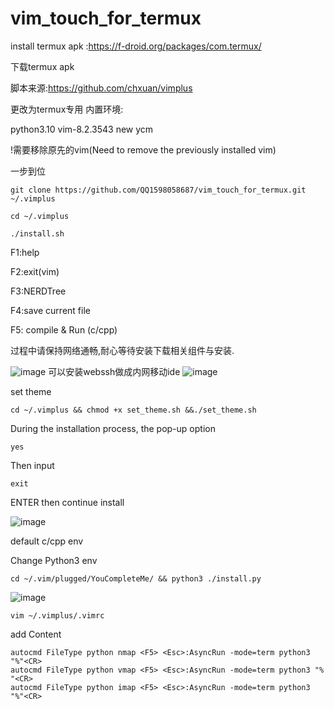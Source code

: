 # vim_touch_for_termux
install termux apk :https://f-droid.org/packages/com.termux/

下载termux apk

脚本来源:https://github.com/chxuan/vimplus

更改为termux专用
内置环境:

python3.10   vim-8.2.3543  new ycm

!需要移除原先的vim(Need to remove the previously installed vim)

一步到位

    git clone https://github.com/QQ1598058687/vim_touch_for_termux.git ~/.vimplus

    cd ~/.vimplus

    ./install.sh

F1:help

F2:exit(vim)

F3:NERDTree

F4:save current file

F5: compile & Run (c/cpp)

过程中请保持网络通畅,耐心等待安装下载相关组件与安装.

![image](https://github.com/QQ1598058687/vim_touch_for_termux/blob/main/demo.gif)
可以安装webssh做成内网移动ide
![image](https://github.com/QQ1598058687/vim_touch_for_termux/blob/main/Mobile%20ide.gif)

set theme

    cd ~/.vimplus && chmod +x set_theme.sh &&./set_theme.sh

During the installation process, the pop-up option 

    yes

Then input 

    exit

ENTER then continue install

![image](https://github.com/QQ1598058687/vim_touch_for_termux/blob/main/Screenshot_2021-10-27-06-12-46-934_com.termux.png)


default c/cpp env

Change Python3 env

    cd ~/.vim/plugged/YouCompleteMe/ && python3 ./install.py

![image](https://github.com/QQ1598058687/vim_touch_for_termux/blob/main/Screenshot_2021-10-21-19-47-50-079_com.termux.png)

    vim ~/.vimplus/.vimrc

add Content

    autocmd FileType python nmap <F5> <Esc>:AsyncRun -mode=term python3 "%"<CR>
    autocmd FileType python vmap <F5> <Esc>:AsyncRun -mode=term python3 "% "<CR>
    autocmd FileType python imap <F5> <Esc>:AsyncRun -mode=term python3 "%"<CR>
    
    
